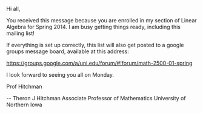 Hi all, 

You received this message because you are enrolled in my section of Linear Algebra for Spring 2014. I am busy getting things ready, including this mailing list!

If everything is set up correctly, this list will also get posted to a google groups message board, available at this address:

https://groups.google.com/a/uni.edu/forum/#!forum/math-2500-01-spring

I look forward to seeing you all on Monday.

Prof Hitchman

-- 
Theron J Hitchman
Associate Professor of Mathematics
University of Northern Iowa
